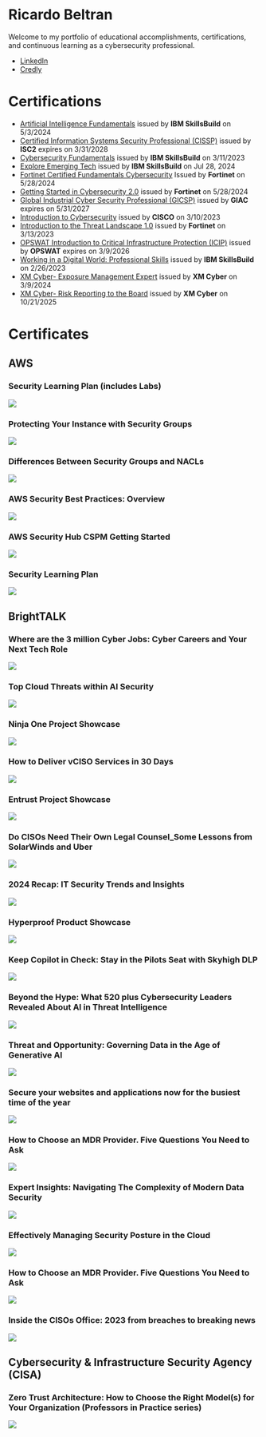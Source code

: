 <h1>Ricardo Beltran</h1>
<p>Welcome to my portfolio of educational accomplishments, certifications, and continuous learning as a cybersecurity professional.</p>
<ul>
  <li><a href="https://www.linkedin.com/in/mr-ricardo-beltran/">LinkedIn</a></li>
  <li><a href="https://www.credly.com/users/mr-ricardo-beltran/">Credly</a></li>
</ul>
<h1>Certifications</h1>
<ul>
  <li><a href="https://www.credly.com/badges/062c361d-bd7e-407f-af80-cd54d1a086a8/public_url">Artificial Intelligence Fundamentals</a> issued by <strong>IBM SkillsBuild</strong> on 5/3/2024 </li>
  <li><a href="https://www.credly.com/badges/ce2dc39b-355c-425d-bfe5-87a8c9912a03/public_url">Certified Information Systems Security Professional (CISSP)</a> issued by <strong>ISC2</strong> expires on 3/31/2028 </li>
  <li><a href="https://www.credly.com/badges/1e8aee8f-a0c8-4bcb-949d-98111f0ed1a6/public_url">Cybersecurity Fundamentals</a> issued by <strong>IBM SkillsBuild</strong> on 3/11/2023 </li>
  <li><a href="https://www.credly.com/badges/e76b04c8-5c7d-4cdf-bfa0-b7b6512b5daf/public_url">Explore Emerging Tech</a> issued by <strong>IBM SkillsBuild</strong> on Jul 28, 2024</li>
  <li><a href="https://www.credly.com/badges/a97c11ff-e5d4-4a54-b8bb-93af17c72217/public_url">Fortinet Certified Fundamentals Cybersecurity</a> Issued by <strong>Fortinet</strong> on 5/28/2024 </li>
  <li><a href="https://www.credly.com/badges/6edb1f83-34fb-463b-948b-8f2af3f3ab2c/public_url">Getting Started in Cybersecurity 2.0</a> issued by <strong>Fortinet</strong> on 5/28/2024 </li>
  <li><a href="https://www.credly.com/badges/d316a642-9be6-4d69-b83c-e4a2c1da79dc/public_url">Global Industrial Cyber Security Professional (GICSP)</a> issued by <strong>GIAC</strong> expires on 5/31/2027 </li>
  <li><a href="https://www.credly.com/badges/8cad7d28-c3c1-4013-a413-a358a6e3a308/public_url">Introduction to Cybersecurity</a> issued by <strong>CISCO</strong> on 3/10/2023 </li>
  <li><a href="https://www.credly.com/badges/857eb404-c1c7-4097-a3c3-bc255881554c/public_url">Introduction to the Threat Landscape 1.0</a> issued by <strong>Fortinet</strong> on 3/13/2023 </li>
  <li><a href="https://www.credly.com/badges/afc9e5f0-8351-4bc2-9732-f4f688005b42/public_url">OPSWAT Introduction to Critical Infrastructure Protection (ICIP)</a> issued by <strong>OPSWAT</strong> expires on 3/9/2026 </li>
  <li><a href="https://www.credly.com/badges/3cc10620-0a08-4691-868c-40bb3097c273/public_url">Working in a Digital World: Professional Skills</a> issued by <strong>IBM SkillsBuild</strong> on 2/26/2023 </li>
  <li><a href="https://www.credly.com/badges/24d56b25-13e6-4b60-95ed-48328c02b9d5/public_url">XM Cyber- Exposure Management Expert</a> issued by <strong>XM Cyber</strong> on 3/9/2024 </li>
  <li><a href="https://www.credly.com/badges/7cfb1b85-95ba-4208-b22c-f7fbec7cbdd4/public_url">XM Cyber- Risk Reporting to the Board</a> issued by <strong>XM Cyber</strong> on 10/21/2025 </li>
</ul>

<h1>Certificates</h1>

<h2>AWS</h2>
<h3>Security Learning Plan (includes Labs)</h3>
<picture>
  <source media="(min-width: 320px)" srcset="2025-08-15_Security Learning Plan_includes Labs.jpg">
  <source media="(min-width: 160px)" srcset="2025-08-15_Security Learning Plan_includes Labs.jpg">
  <img src="2025-08-15_Security Learning Plan_includes Labs.jpg" style="width:auto;">
</picture>

<h3>Protecting Your Instance with Security Groups</h3>
<picture>
  <source media="(min-width: 320px)" srcset="2024-12-26_Protecting Your Instance with Security Group.jpg">
  <source media="(min-width: 160px)" srcset="2024-12-26_Protecting Your Instance with Security Group.jpg">
  <img src="2024-12-26_Protecting Your Instance with Security Group.jpg" style="width:auto;">
</picture>

<h3>Differences Between Security Groups and NACLs</h3>
<picture>
  <source media="(min-width: 320px)" srcset="2024-12-26_Differences Between Security Groups and NACLs.jpg">
  <source media="(min-width: 160px)" srcset="2024-12-26_Differences Between Security Groups and NACLs.jpg">
  <img src="2024-12-26_Differences Between Security Groups and NACLs.jpg" style="width:auto;">
</picture>

<h3>AWS Security Best Practices: Overview</h3>
<picture>
  <source media="(min-width: 320px)" srcset="2024-12-26_AWS Security Best Practices_Overview.jpg">
  <source media="(min-width: 160px)" srcset="2024-12-26_AWS Security Best Practices_Overview.jpg">
  <img src="2024-12-26_AWS Security Best Practices_Overview.jpg" style="width:auto;">
</picture>

<h3>AWS Security Hub CSPM Getting Started</h3>
<picture>
  <source media="(min-width: 320px)" srcset="2024-11-26_AWS Security Hub CSPM Getting Started.jpg">
  <source media="(min-width: 160px)" srcset="2024-11-26_AWS Security Hub CSPM Getting Started.jpg">
  <img src="2024-11-26_AWS Security Hub CSPM Getting Started.jpg" style="width:auto;">
</picture>

<h3>Security Learning Plan</h3>
<picture>
  <source media="(min-width: 320px)" srcset="2023-11-15_Security Learning Plan.jpg">
  <source media="(min-width: 160px)" srcset="2023-11-15_Security Learning Plan.jpg">
  <img src="2023-11-15_Security Learning Plan.jpg" style="width:auto;">
</picture>

<h2>BrightTALK</h2>
<h3>Where are the 3 million Cyber Jobs: Cyber Careers and Your Next Tech Role</h3>
<picture>
  <source media="(min-width: 320px)" srcset="2025-10-03_Where are the 3 million Cyber Jobs_Cyber Careers and Your Next Tech Role.jpg">
  <source media="(min-width: 160px)" srcset="2025-10-03_Where are the 3 million Cyber Jobs_Cyber Careers and Your Next Tech Role.jpg">
  <img src="2025-10-03_Where are the 3 million Cyber Jobs_Cyber Careers and Your Next Tech Role.jpg" style="width:auto;">
</picture>

<h3>Top Cloud Threats within AI Security</h3>
<picture>
  <source media="(min-width: 320px)" srcset="2025-10-03_Top Cloud Threats within AI Security.jpg">
  <source media="(min-width: 160px)" srcset="2025-10-03_Top Cloud Threats within AI Security.jpg">
  <img src="2025-10-03_Top Cloud Threats within AI Security.jpg" style="width:auto;">
</picture>

<h3>Ninja One Project Showcase</h3>
<picture>
  <source media="(min-width: 320px)" srcset="2025-10-03_Ninja One Project Showcase.jpg">
  <source media="(min-width: 160px)" srcset="2025-10-03_Ninja One Project Showcase.jpg">
  <img src="2025-10-03_Ninja One Project Showcase.jpg" style="width:auto;">
</picture>

<h3>How to Deliver vCISO Services in 30 Days</h3>
<picture>
  <source media="(min-width: 320px)" srcset="2025-10-03_How to Deliver vCISO Services in 30 Days.jpg">
  <source media="(min-width: 160px)" srcset="2025-10-03_How to Deliver vCISO Services in 30 Days.jpg">
  <img src="2025-10-03_How to Deliver vCISO Services in 30 Days.jpg" style="width:auto;">
</picture>

<h3>Entrust Project Showcase</h3>
<picture>
  <source media="(min-width: 320px)" srcset="2025-10-03_Entrust Project Showcase.jpg">
  <source media="(min-width: 160px)" srcset="2025-10-03_Entrust Project Showcase.jpg">
  <img src="2025-10-03_Entrust Project Showcase.jpg" style="width:auto;">
</picture>

<h3>Do CISOs Need Their Own Legal Counsel_Some Lessons from SolarWinds and Uber</h3>
<picture>
  <source media="(min-width: 320px)" srcset="2025-10-03_Do CISOs Need Their Own Legal Counsel_Some Lessons from SolarWinds and Uber.jpg">
  <source media="(min-width: 160px)" srcset="2025-10-03_Do CISOs Need Their Own Legal Counsel_Some Lessons from SolarWinds and Uber.jpg">
  <img src="2025-10-03_Do CISOs Need Their Own Legal Counsel_Some Lessons from SolarWinds and Uber.jpg" style="width:auto;">
</picture>

<h3>2024 Recap: IT Security Trends and Insights</h3>
<picture>
  <source media="(min-width: 320px)" srcset="2025-10-03_2024 Recap_IT Security Trends and Insights.jpg">
  <source media="(min-width: 160px)" srcset="2025-10-03_2024 Recap_IT Security Trends and Insights.jpg">
  <img src="2025-10-03_2024 Recap_IT Security Trends and Insights.jpg" style="width:auto;">
</picture>

<h3>Hyperproof Product Showcase</h3>
<picture>
  <source media="(min-width: 320px)" srcset="2025-09-30_Hyperproof Product Showcase.jpg">
  <source media="(min-width: 160px)" srcset="2025-09-30_Hyperproof Product Showcase.jpg">
  <img src="2025-09-30_Hyperproof Product Showcase.jpg" style="width:auto;">
</picture>

<h3>Keep Copilot in Check: Stay in the Pilots Seat with Skyhigh DLP</h3>
<picture>
  <source media="(min-width: 320px)" srcset="2025-09-18_Keep Copilot in Check_Stay in the Pilots Seat with Skyhigh DLP.jpg">
  <source media="(min-width: 160px)" srcset="2025-09-18_Keep Copilot in Check_Stay in the Pilots Seat with Skyhigh DLP.jpg">
  <img src="2025-09-18_Keep Copilot in Check_Stay in the Pilots Seat with Skyhigh DLP.jpg" style="width:auto;">
</picture>

<h3>Beyond the Hype: What 520 plus Cybersecurity Leaders Revealed About AI in Threat Intelligence</h3>
<picture>
  <source media="(min-width: 320px)" srcset="2025-09-18_Beyond the Hype_What 520 plus Cybersecurity Leaders Revealed About AI in Threat Intelligence.jpg">
  <source media="(min-width: 160px)" srcset="2025-09-18_Beyond the Hype_What 520 plus Cybersecurity Leaders Revealed About AI in Threat Intelligence.jpg">
  <img src="2025-09-18_Beyond the Hype_What 520 plus Cybersecurity Leaders Revealed About AI in Threat Intelligence.jpg" style="width:auto;">
</picture>

<h3>Threat and Opportunity: Governing Data in the Age of Generative AI</h3>
<picture>
  <source media="(min-width: 320px)" srcset="2025-02-05_Threat and Opportunity_Governing Data in the Age of Generative AI.jpg">
  <source media="(min-width: 160px)" srcset="2025-02-05_Threat and Opportunity_Governing Data in the Age of Generative AI.jpg">
  <img src="2025-02-05_Threat and Opportunity_Governing Data in the Age of Generative AI.jpg" style="width:auto;">
</picture>

<h3>Secure your websites and applications now for the busiest time of the year</h3>
<picture>
  <source media="(min-width: 320px)" srcset="2025-02-05_Secure your websites and applications now for the busiest time of the year.jpg">
  <source media="(min-width: 160px)" srcset="2025-02-05_Secure your websites and applications now for the busiest time of the year.jpg">
  <img src="2025-02-05_Secure your websites and applications now for the busiest time of the year.jpg" style="width:auto;">
</picture>

<h3>How to Choose an MDR Provider. Five Questions You Need to Ask</h3>
<picture>
  <source media="(min-width: 320px)" srcset="2025-02-05_How to Choose an MDR Provider_Five Questions You Need to Ask.jpg">
  <source media="(min-width: 160px)" srcset="2025-02-05_How to Choose an MDR Provider_Five Questions You Need to Ask.jpg">
  <img src="2025-02-05_How to Choose an MDR Provider_Five Questions You Need to Ask.jpg" style="width:auto;">
</picture>

<h3>Expert Insights: Navigating The Complexity of Modern Data Security</h3>
<picture>
  <source media="(min-width: 320px)" srcset="2025-02-05_Expert Insights_Navigating The Complexity of Modern Data Security.jpg">
  <source media="(min-width: 160px)" srcset="2025-02-05_Expert Insights_Navigating The Complexity of Modern Data Security.jpg">
  <img src="2025-02-05_Expert Insights_Navigating The Complexity of Modern Data Security.jpg" style="width:auto;">
</picture>

<h3>Effectively Managing Security Posture in the Cloud</h3>
<picture>
  <source media="(min-width: 320px)" srcset="2025-02-05_Effectively Managing Security Posture in the Cloud.jpg">
  <source media="(min-width: 160px)" srcset="2025-02-05_Effectively Managing Security Posture in the Cloud.jpg">
  <img src="2025-02-05_Effectively Managing Security Posture in the Cloud.jpg" style="width:auto;">
</picture>

<h3>How to Choose an MDR Provider. Five Questions You Need to Ask</h3>
<picture>
  <source media="(min-width: 320px)" srcset="2024-07-03_How to Choose an MDR Provider_Five Questions You Need to Ask.jpg">
  <source media="(min-width: 160px)" srcset="2024-07-03_How to Choose an MDR Provider_Five Questions You Need to Ask.jpg">
  <img src="2024-07-03_How to Choose an MDR Provider_Five Questions You Need to Ask.jpg" style="width:auto;">
</picture>

<h3>Inside the CISOs Office: 2023 from breaches to breaking news</h3>
<picture>
  <source media="(min-width: 320px)" srcset="2023-12-27_Inside the CISOs Office_2023 from breaches to breaking news.jpg">
  <source media="(min-width: 160px)" srcset="2023-12-27_Inside the CISOs Office_2023 from breaches to breaking news.jpg">
  <img src="2023-12-27_Inside the CISOs Office_2023 from breaches to breaking news.jpg" style="width:auto;">
</picture>

<h2>Cybersecurity & Infrastructure Security Agency (CISA)</h2>
<h3>Zero Trust Architecture: How to Choose the Right Model(s) for Your Organization (Professors in Practice series)</h3>
<picture>
  <source media="(min-width: 320px)" srcset="2025-10-27_Zero Trust Architecture_How to Choose the Right Models for Your Organization_Professors in Practice series.jpg">
  <source media="(min-width: 160px)" srcset="2025-10-27_Zero Trust Architecture_How to Choose the Right Models for Your Organization_Professors in Practice series.jpg">
  <img src="2025-10-27_Zero Trust Architecture_How to Choose the Right Models for Your Organization_Professors in Practice series.jpg" style="width:auto;">
</picture>



